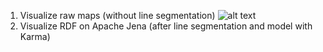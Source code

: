 1. Visualize raw maps (without line segmentation)
![alt text](https://drive.google.com/file/d/11SLCChHv5HcJMHyl7S-vdoqISx3atE7C/view?usp=sharing)
2. Visualize RDF on Apache Jena (after line segmentation and model with Karma)

